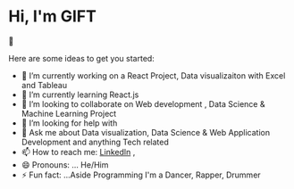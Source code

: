 ###  <h1>Hi, I'm GIFT</h1>👋


Here are some ideas to get you started:

- 🔭 I’m currently working on a React Project, Data visualizaiton with Excel and Tableau
- 🌱 I’m currently learning React.js 
- 👯 I’m looking to collaborate on Web development , Data Science & Machine Learning Project
- 🤔 I’m looking for help with 
- 💬 Ask me about Data visualization, Data Science & Web Application Development and anything Tech related
- 📫 How to reach me: [Linkedln](https://www.linkedin.com/in/gift-ojabu/) , 
- 😄 Pronouns: ... He/Him
- ⚡ Fun fact: ...Aside Programming I'm a Dancer, Rapper, Drummer

